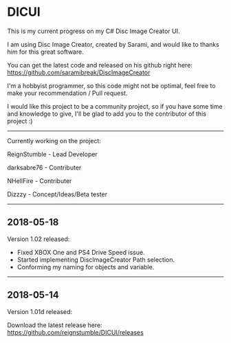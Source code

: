# DICUI
This is my current progress on my C# Disc Image Creator UI.

I am using Disc Image Creator, created by Sarami, and would like to thanks him for this great software.

You can get the latest code and released on his github right here:
https://github.com/saramibreak/DiscImageCreator

I'm a hobbyist programmer, so this code might not be optimal, feel free to make your recommendation / Pull request.

I would like this project to be a community project, so if you have some time and knowledge to give, I'll be glad to add you to the contributor of this project :)

--------------------------------------------------------------------------
Currently working on the project:
 
ReignStumble - Lead Developer

darksabre76 - Contributer

NHellFire - Contributer

Dizzzy - Concept/Ideas/Beta tester

 
--------------------------------------------------------------------------
2018-05-18
--------------------------------------------------------------------------

Version 1.02 released:

- Fixed XBOX One and PS4 Drive Speed issue.
- Started implementing DiscImageCreator Path selection.
- Conforming my naming for objects and variable.

--------------------------------------------------------------------------
2018-05-14
--------------------------------------------------------------------------
Version 1.01d released:


Download the latest release here:
https://github.com/reignstumble/DICUI/releases
